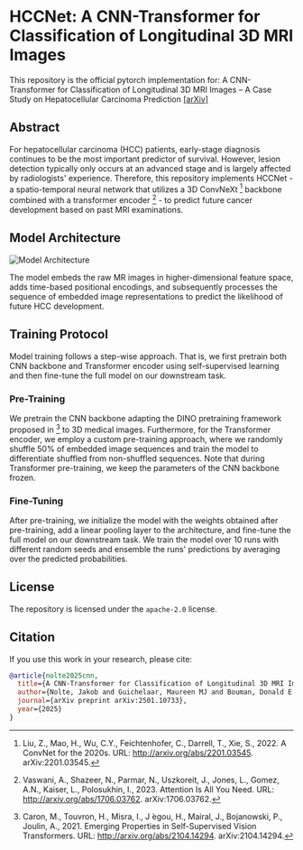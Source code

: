 # HCCNet: A CNN-Transformer for Classification of Longitudinal 3D MRI Images

This repository is the official pytorch implementation for: A CNN-Transformer for Classification of Longitudinal 3D MRI Images – A Case Study on Hepatocellular Carcinoma Prediction [[arXiv]](https://arxiv.org/abs/2501.10733)


## Abstract

For hepatocellular carcinoma (HCC) patients, early-stage diagnosis continues to be the most important predictor of survival. However, lesion detection typically only occurs at an advanced stage and is largely affected by radiologists' experience. Therefore, this repository implements HCCNet - a spatio-temporal neural network that utilizes a 3D ConvNeXt [^1] backbone combined with a transformer encoder [^2] - to predict future cancer development based on past MRI examinations.

## Model Architecture

![Model Architecture](https://github.com/jmnolte/thesis/blob/master/report/figure_outline.png)

The model embeds the raw MR images in higher-dimensional feature space, adds time-based positional encodings, and subsequently processes the sequence of embedded image representations to predict the likelihood of future HCC development.

## Training Protocol

Model training follows a step-wise approach. That is, we first pretrain both CNN backbone and Transformer encoder using self-supervised learning and then fine-tune the full model on our downstream task.

### Pre-Training

We pretrain the CNN backbone adapting the DINO pretraining framework proposed in [^3] to 3D medical images. Furthermore, for the Transformer encoder, we employ a custom pre-training approach, where we randomly shuffle 50% of embedded image sequences and train the model to differentiate shuffled from non-shuffled sequences. Note that during Transformer pre-training, we keep the parameters of the CNN backbone frozen.

### Fine-Tuning

After pre-training, we initialize the model with the weights obtained after pre-training, add a linear pooling layer to the architecture, and fine-tune the full model on our downstream task. We train the model over 10 runs with different random seeds and ensemble the runs' predictions by averaging over the predicted probabilities. 

<!---

## Results

<table>
  <thead>
    <tr>
      <th colspan="3"></th>
      <th colspan="2">Random init</th>
      <th colspan="2">Pretrained init</th>
      <th colspan="1"></th>
    </tr>
    <tr>
      <th>Modality</th>
      <th>Architecture</th>
      <th>Params</th>
      <th>AUPRC</th>
      <th>AUROC</th>
      <th>AUPRC</th>
      <th>AUROC</th>
      <th>Downloads</th>
    </tr>
  </thead>
  <tbody>
    <tr>
      <td>DW-MRI</td>
      <td>HCCNet-F</td>
      <td>12.4M</td>
      <td>0.286</td>
      <td>0.706</td>
      <td>0.690</td>
      <td>0.916</td>
      <td><a href="https://drive.google.com/file/d/1nz3L3FJRdo8fB3AHVqzO5nkyf9FQFvpg/view?usp=sharing" >model weights</a></td>
    </tr>
    <tr>
      <td></td>
      <td>HCCNet-P</td>
      <td>22.0M</td>
      <td>0.309</td>
      <td>0.715</td>
      <td>0.744</td>
      <td>0.936</td>
      <td><a href="https://drive.google.com/file/d/1F9zDDAfxMfzVKSHg8eavjK5DV8t9gGRF/view?usp=sharing" >model weights</a></td>
    </tr>
    <tr>
      <td></td>
      <td>HCCNet-N</td>
      <td>45.9M</td>
      <td>0.269</td>
      <td>0.712</td>
      <td>0.689</td>
      <td>0.930</td>
      <td><a href="https://drive.google.com/file/d/17PFeHEHT-yb7nDKY5hcMmeulptSON9bQ/view?usp=sharing" >model weights</a></td>
    </tr>
    <tr>
      <td></td>
      <td>HCCNet-T</td>
      <td>72.4M</td>
      <td>0.311</td>
      <td>0.717</td>
      <td>0.624</td>
      <td>0.928</td>
      <td><a href="https://drive.google.com/file/d/1XlgSBT_2-fFyVgSimmjvw8jB9A5yp57S/view?usp=sharing" >model weights</a></td>
    </tr>
    <tr>
      <td>T1 DCE-MRI</td>
      <td>HCCNet-F</td>
      <td>12.4M</td>
      <td>0.389</td>
      <td>0.755</td>
      <td>0.436</td>
      <td>0.790</td>
      <td><a href="https://drive.google.com/file/d/1UNWm6OhhPFc_e_STdRRzTIPC_pLWtBBy/view?usp=sharing" >model weights</a></td>
    </tr>
    <tr>
      <td></td>
      <td>HCCNet-P</td>
      <td>22.0M</td>
      <td>0.402</td>
      <td>0.773</td>
      <td>0.450</td>
      <td>0.777</td>
      <td><a href="https://drive.google.com/file/d/1D2kB7LjmetJjLGAIUlK6pO-kLOJEEHxr/view?usp=sharing" >model weights</a></td>
    </tr>
    <tr>
      <td></td>
      <td>HCCNet-N</td>
      <td>45.9M</td>
      <td>0.340</td>
      <td>0.746</td>
      <td>0.388</td>
      <td>0.727</td>
      <td><a href="https://drive.google.com/file/d/1prpkZ6N2wyJZ5_HbCEuSmmSBax3PYVhW/view?usp=sharing" >model weights</a></td>
    </tr>
    <tr>
      <td></td>
      <td>HCCNet-T</td>
      <td>72.4M</td>
      <td>0.361</td>
      <td>0.751</td>
      <td>0.535</td>
      <td>0.779</td>
      <td><a href="https://drive.google.com/file/d/1cRX8bJBYVxura9_txlwTWeJtUcdQJJay/view?usp=sharing" >model weights</a></td>
    </tr>
    <tr>
      <td>T1 IOP & T2-MRI</td>
      <td>HCCNet-F</td>
      <td>12.4M</td>
      <td>0.427</td>
      <td>0.672</td>
      <td>0.223</td>
      <td>0.615</td>
      <td><a href="https://drive.google.com/file/d/1wkoDKHlBxTyYyuy2TBG6XWQyOu8hjZDc/view?usp=sharing" >model weights</a></td>
    </tr>
    <tr>
      <td></td>
      <td>HCCNet-P</td>
      <td>22.0M</td>
      <td>0.349</td>
      <td>0.675</td>
      <td>0.282</td>
      <td>0.666</td>
      <td><a href="https://drive.google.com/file/d/1XcYeggfQKC7RE3ZAKGZ7E8G97djEtLcX/view?usp=sharing" >model weights</a></td>
    </tr>
    <tr>
      <td></td>
      <td>HCCNet-N</td>
      <td>45.9M</td>
      <td>0.319</td>
      <td>0.642</td>
      <td>0.338</td>
      <td>0.703</td>
      <td><a href="https://drive.google.com/file/d/1VYXmZzFYNfCtd160JBtjXjSA_pphwWCV/view?usp=sharing" >model weights</a></td>
    </tr>
    <tr>
      <td></td>
      <td>HCCNet-T</td>
      <td>72.4M</td>
      <td>0.298</td>
      <td>0.632</td>
      <td>0.268</td>
      <td>0.665</td>
      <td><a href="https://drive.google.com/file/d/1y-kkamZEHqGJbhjzUOaCpzbuXibJZQN-/view?usp=sharing" >model weights</a></td>
    </tr>
  </tbody>
</table>

Diffusion weighted MRI's (i.e., DW-MRI) compose a four channel image with diffusion coefficients `b = 0, 150, 400, and 800`. Contrarily, dynamic contrast enhanced T1 weighted MRIs comprise of one pre-contrast and three post-contrast (i.e., late aterial, portal venous, and delayed phase) scans. T1 IOP & T2-MRI comprise T1-weighted in- and out-of-phase MRI as well as T2-weighted MRI with short and long echo times.

## Future Additions

- [x] Add results for diffusion MRI
- [x] Add results for T1 contrast enhanced MRI
- [x] Add results for T1 in- and out-of-phase and T2 MRI 

--->

## License

The repository is licensed under the `apache-2.0` license.

[^1]: Liu, Z., Mao, H., Wu, C.Y., Feichtenhofer, C., Darrell, T., Xie, S., 2022. A ConvNet for the 2020s. URL: http://arxiv.org/abs/2201.03545. arXiv:2201.03545.
[^2]: Vaswani, A., Shazeer, N., Parmar, N., Uszkoreit, J., Jones, L., Gomez, A.N., Kaiser, L., Polosukhin, I., 2023. Attention Is All You Need. URL: http://arxiv.org/abs/1706.03762. arXiv:1706.03762.
[^3]: Caron, M., Touvron, H., Misra, I., J ́egou, H., Mairal, J., Bojanowski, P., Joulin, A., 2021. Emerging Properties in Self-Supervised Vision Transformers. URL: http://arxiv.org/abs/2104.14294. arXiv:2104.14294.

## Citation

If you use this work in your research, please cite:

```bibtex
@article{nolte2025cnn,
  title={A CNN-Transformer for Classification of Longitudinal 3D MRI Images--A Case Study on Hepatocellular Carcinoma Prediction},
  author={Nolte, Jakob and Guichelaar, Maureen MJ and Bouman, Donald E and Berg, Stephanie M and Haeri, Maryam Amir},
  journal={arXiv preprint arXiv:2501.10733},
  year={2025}
}
